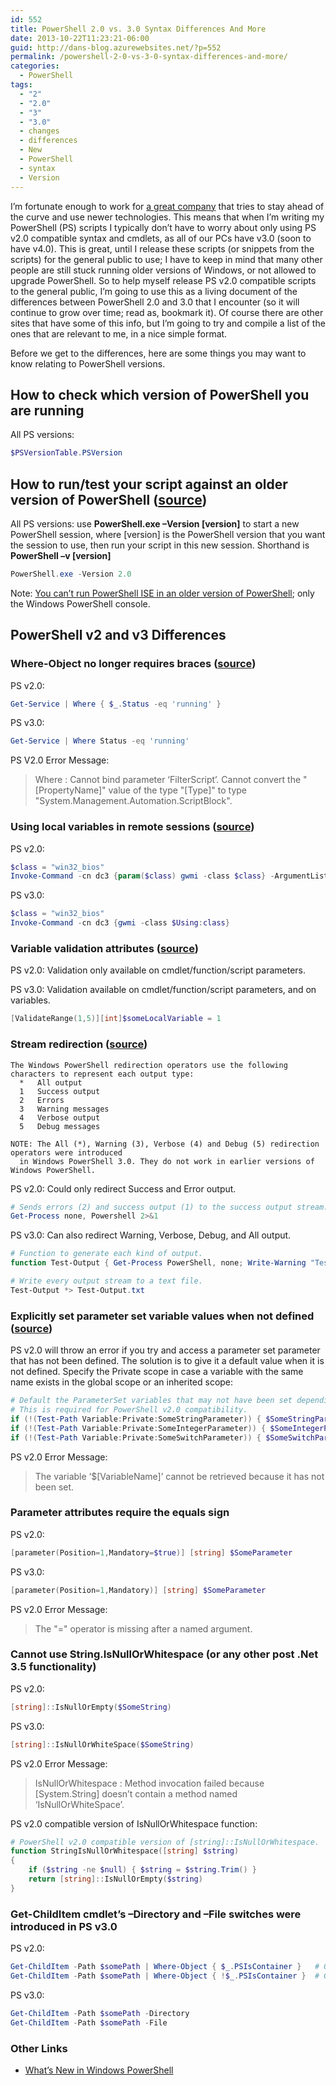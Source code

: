 ```yaml
---
id: 552
title: PowerShell 2.0 vs. 3.0 Syntax Differences And More
date: 2013-10-22T11:23:21-06:00
guid: http://dans-blog.azurewebsites.net/?p=552
permalink: /powershell-2-0-vs-3-0-syntax-differences-and-more/
categories:
  - PowerShell
tags:
  - "2"
  - "2.0"
  - "3"
  - "3.0"
  - changes
  - differences
  - New
  - PowerShell
  - syntax
  - Version
---
```


I’m fortunate enough to work for [a great company](http://www.iqmetrix.com/) that tries to stay ahead of the curve and use newer technologies. This means that when I’m writing my PowerShell (PS) scripts I typically don’t have to worry about only using PS v2.0 compatible syntax and cmdlets, as all of our PCs have v3.0 (soon to have v4.0). This is great, until I release these scripts (or snippets from the scripts) for the general public to use; I have to keep in mind that many other people are still stuck running older versions of Windows, or not allowed to upgrade PowerShell. So to help myself release PS v2.0 compatible scripts to the general public, I’m going to use this as a living document of the differences between PowerShell 2.0 and 3.0 that I encounter (so it will continue to grow over time; read as, bookmark it). Of course there are other sites that have some of this info, but I’m going to try and compile a list of the ones that are relevant to me, in a nice simple format.

Before we get to the differences, here are some things you may want to know relating to PowerShell versions.

## How to check which version of PowerShell you are running

All PS versions:

```powershell
$PSVersionTable.PSVersion
```

## How to run/test your script against an older version of PowerShell ([source](http://technet.microsoft.com/en-us/library/hh847899.aspx))

All PS versions: use __PowerShell.exe –Version [version]__ to start a new PowerShell session, where [version] is the PowerShell version that you want the session to use, then run your script in this new session. Shorthand is __PowerShell –v [version]__

```powershell
PowerShell.exe -Version 2.0
```

Note: [You can’t run PowerShell ISE in an older version of PowerShell](http://stackoverflow.com/questions/18919862/start-powershell-ise-with-the-2-0-runtime); only the Windows PowerShell console.

## PowerShell v2 and v3 Differences

### Where-Object no longer requires braces ([source](http://blogs.technet.com/b/heyscriptingguy/archive/2012/08/20/my-five-favorite-powershell-3-0-tips-and-tricks.aspx))

PS v2.0:

```powershell
Get-Service | Where { $_.Status -eq 'running' }
```

PS v3.0:

```powershell
Get-Service | Where Status -eq 'running'
```

PS V2.0 Error Message:

> Where : Cannot bind parameter ‘FilterScript’. Cannot convert the "[PropertyName]" value of the type "[Type]" to type "System.Management.Automation.ScriptBlock".

### Using local variables in remote sessions ([source](http://blogs.technet.com/b/heyscriptingguy/archive/2012/08/20/my-five-favorite-powershell-3-0-tips-and-tricks.aspx))

PS v2.0:

```powershell
$class = "win32_bios"
Invoke-Command -cn dc3 {param($class) gwmi -class $class} -ArgumentList $class
```

PS v3.0:

```powershell
$class = "win32_bios"
Invoke-Command -cn dc3 {gwmi -class $Using:class}
```

### Variable validation attributes ([source](http://blogs.technet.com/b/heyscriptingguy/archive/2012/08/20/my-five-favorite-powershell-3-0-tips-and-tricks.aspx))

PS v2.0: Validation only available on cmdlet/function/script parameters.

PS v3.0: Validation available on cmdlet/function/script parameters, and on variables.

```powershell
[ValidateRange(1,5)][int]$someLocalVariable = 1
```

### Stream redirection ([source](http://technet.microsoft.com/en-us/library/hh847746.aspx))

```text
The Windows PowerShell redirection operators use the following characters to represent each output type:
  *   All output
  1   Success output
  2   Errors
  3   Warning messages
  4   Verbose output
  5   Debug messages

NOTE: The All (*), Warning (3), Verbose (4) and Debug (5) redirection operators were introduced
  in Windows PowerShell 3.0. They do not work in earlier versions of Windows PowerShell.
```

PS v2.0: Could only redirect Success and Error output.

```powershell
# Sends errors (2) and success output (1) to the success output stream.
Get-Process none, Powershell 2>&1
```

PS v3.0: Can also redirect Warning, Verbose, Debug, and All output.

```powershell
# Function to generate each kind of output.
function Test-Output { Get-Process PowerShell, none; Write-Warning "Test!"; Write-Verbose "Test Verbose"; Write-Debug "Test Debug"}

# Write every output stream to a text file.
Test-Output *> Test-Output.txt
```

### Explicitly set parameter set variable values when not defined ([source](http://dans-blog.azurewebsites.net/always-explicitly-set-your-parameter-set-variables-for-powershell-v2-0-compatibility/))

PS v2.0 will throw an error if you try and access a parameter set parameter that has not been defined. The solution is to give it a default value when it is not defined. Specify the Private scope in case a variable with the same name exists in the global scope or an inherited scope:

```powershell
# Default the ParameterSet variables that may not have been set depending on which parameter set is being used.
# This is required for PowerShell v2.0 compatibility.
if (!(Test-Path Variable:Private:SomeStringParameter)) { $SomeStringParameter = $null }
if (!(Test-Path Variable:Private:SomeIntegerParameter)) { $SomeIntegerParameter = 0 }
if (!(Test-Path Variable:Private:SomeSwitchParameter)) { $SomeSwitchParameter = $false }
```

PS v2.0 Error Message:

> The variable ‘$[VariableName]’ cannot be retrieved because it has not been set.

### Parameter attributes require the equals sign

PS v2.0:

```powershell
[parameter(Position=1,Mandatory=$true)] [string] $SomeParameter
```

PS v3.0:

```powershell
[parameter(Position=1,Mandatory)] [string] $SomeParameter
```

PS v2.0 Error Message:

> The "=" operator is missing after a named argument.

### Cannot use String.IsNullOrWhitespace (or any other post .Net 3.5 functionality)

PS v2.0:

```powershell
[string]::IsNullOrEmpty($SomeString)
```

PS v3.0:

```powershell
[string]::IsNullOrWhiteSpace($SomeString)
```

PS v2.0 Error Message:

> IsNullOrWhitespace : Method invocation failed because [System.String] doesn’t contain a method named ‘IsNullOrWhiteSpace’.

PS v2.0 compatible version of IsNullOrWhitespace function:

```powershell
# PowerShell v2.0 compatible version of [string]::IsNullOrWhitespace.
function StringIsNullOrWhitespace([string] $string)
{
    if ($string -ne $null) { $string = $string.Trim() }
    return [string]::IsNullOrEmpty($string)
}
```

### Get-ChildItem cmdlet’s –Directory and –File switches were introduced in PS v3.0

PS v2.0:

```powershell
Get-ChildItem -Path $somePath | Where-Object { $_.PSIsContainer }   # Get directories only.
Get-ChildItem -Path $somePath | Where-Object { !$_.PSIsContainer }  # Get files only.
```

PS v3.0:

```powershell
Get-ChildItem -Path $somePath -Directory
Get-ChildItem -Path $somePath -File
```

### Other Links

- [What’s New in Windows PowerShell](http://technet.microsoft.com/en-us/library/hh857339.aspx)
